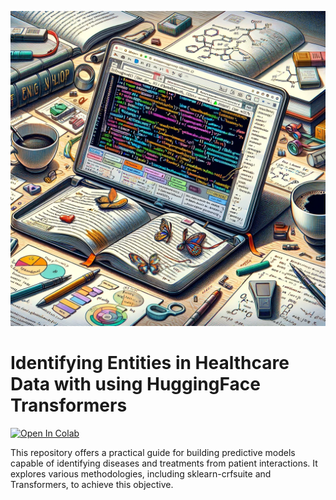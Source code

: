 ![Image description](image.jpg)

# Identifying Entities in Healthcare Data with using HuggingFace Transformers

[![Open In Colab](https://colab.research.google.com/assets/colab-badge.svg)](https://colab.research.google.com/github/NicoNicoNico123/Medical-Entity-Recognition_NER/blob/main/NER_assigenment.ipynb)


This repository offers a practical guide for building predictive models capable of identifying diseases and treatments from patient interactions. It explores various methodologies, including sklearn-crfsuite and Transformers, to achieve this objective.
